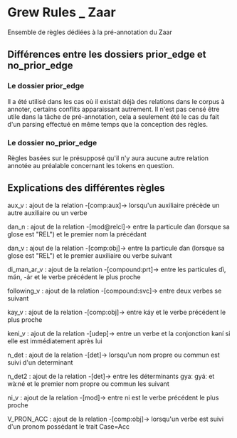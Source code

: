 # Grew Rules _ Zaar

Ensemble de règles dédiées à la pré-annotation du Zaar

## Différences entre les dossiers prior_edge et no_prior_edge

### Le dossier prior_edge 
Il a été utilisé dans les cas où il existait déjà des relations dans le corpus à annoter, certains conflits apparaissant autrement. Il n'est pas censé être utile dans la tâche de pré-annotation, cela a seulement été le cas du fait d'un parsing effectué en même temps que la conception des règles.

### Le dossier no_prior_edge
Règles basées sur le présupposé qu'il n'y aura aucune autre relation annotée au préalable concernant les tokens en question.


## Explications des différentes règles

aux_v : ajout de la relation -[comp:aux]-> lorsqu'un auxiliaire précède un autre auxiliaire ou un verbe

dan_n : ajout de la relation -[mod@relcl]-> entre la particule ɗan (lorsque sa glose est "REL") et le premier nom la précédant

dan_v : ajout de la relation -[comp:obj]-> entre la particule ɗan (lorsque sa glose est "REL") et le premier auxiliaire ou verbe suivant

di_man_ar_v : ajout de la relation -[compound:prt]-> entre les particules ɗi, mə́n, -ár et le verbe précédent le plus proche

following_v : ajout de la relation -[compound:svc]-> entre deux verbes se suivant

kay_v : ajout de la relation -[comp:obj]-> entre káy et le verbe précédent le plus proche 

keni_v : ajout de la relation -[udep]-> entre un verbe et la conjonction kəní si elle est immédiatement après lui

n_det : ajout de la relation -[det]-> lorsqu'un nom propre ou commun est suivi d'un determinant

n_det2 : ajout de la relation -[det]-> entre les déterminants gyaː  gyáː et wàːné et le premier nom propre ou commun les suivant

ni_v : ajout de la relation -[mod]-> entre ni est le verbe précédent le plus proche

V_PRON_ACC : ajout de la relation -[comp:obj]-> lorsqu'un verbe est suivi d'un pronom possédant le trait Case=Acc
